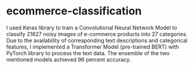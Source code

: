 # ecommerce-classification
I used Keras library to train a Convolutional Neural Network Model to classify 21627 noisy images of e-commerce products into 27 categories. Due to the availability of corresponding text descriptions and categorical features, I implemented a Transformer Model (pre-trained BERT) with PyTorch library to process the text data. The ensemble of the two mentioned models achieved 96 percent accuracy.
